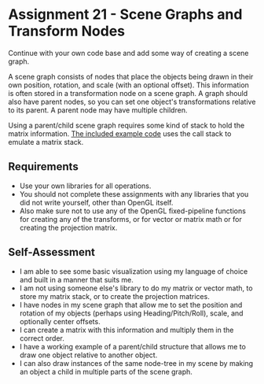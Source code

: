 Assignment 21 - Scene Graphs and Transform Nodes
================================================
Continue with your own code base and add some way of creating a scene graph.

A scene graph consists of nodes that place the objects being drawn in their own position, rotation, and scale (with an optional offset). This information is often stored in a transformation node on a scene graph. A graph should also have parent nodes, so you can set one object's transformations relative to its parent. A parent node may have multiple children.

Using a parent/child scene graph requires some kind of stack to hold the matrix information. [The included example code](21) uses the call stack to emulate a matrix stack.

## Requirements

* Use your own libraries for all operations.
* You should not complete these assignments with any libraries that you did not write yourself, other than OpenGL itself.
* Also make sure not to use any of the OpenGL fixed-pipeline functions for creating any of the transforms, or for vector or matrix math or for creating the projection matrix.

## Self-Assessment

* I am able to see some basic visualization using my language of choice and built in a manner that suits me.
* I am not using someone else's library to do my matrix or vector math, to store my matrix stack, or to create the projection matrices.
* I have nodes in my scene graph that allow me to set the position and rotation of my objects (perhaps using Heading/Pitch/Roll), scale, and optionally center offsets.
* I can create a matrix with this information and multiply them in the correct order.
* I have a working example of a parent/child structure that allows me to draw one object relative to another object.
* I can also draw instances of the same node-tree in my scene by making an object a child in multiple parts of the scene graph.
